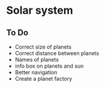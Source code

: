 # Solar system

## To Do

- Correct size of planets
- Correct distance between planets
- Names of planets
- info box on planets and sun
- Better navigation
- Create a planet factory
